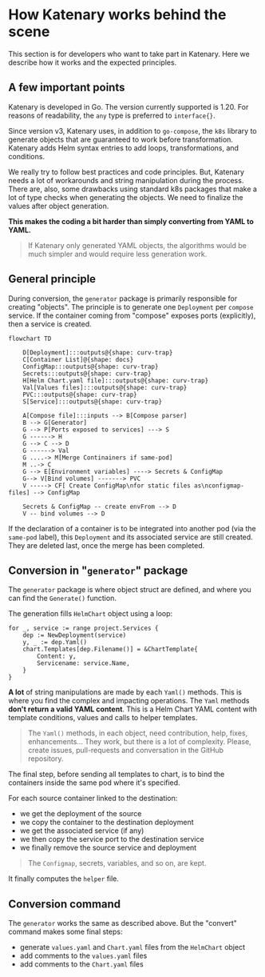 # How Katenary works behind the scene

This section is for developers who want to take part in Katenary. Here we describe how it works and the expected
principles.

## A few important points

Katenary is developed in Go. The version currently supported is 1.20. For reasons of readability, the `any` type is
preferred to `interface{}`.

Since version v3, Katenary uses, in addition to `go-compose`, the `k8s` library to generate objects that are guaranteed
to work before transformation. Katenary adds Helm syntax entries to add loops, transformations, and conditions.

We really try to follow best practices and code principles. But, Katenary needs a lot of workarounds and string
manipulation during the process. There are, also, some drawbacks using standard k8s packages that make a lot of type
checks when generating the objects. We need to finalize the values after object generation.

**This makes the coding a bit harder than simply converting from YAML to YAML.**

> If Katenary only generated YAML objects, the algorithms would be much simpler and would require less generation work.

## General principle

During conversion, the `generator` package is primarily responsible for creating "objects". The principle is to generate
one `Deployment` per `compose` service. If the container coming from "compose" exposes ports (explicitly), then a
service is created.

```mermaid
flowchart TD

    D[Deployment]:::outputs@{shape: curv-trap}
    C[Container List]@{shape: docs}
    ConfigMap:::outputs@{shape: curv-trap}
    Secrets:::outputs@{shape: curv-trap}
    H[Helm Chart.yaml file]:::outputs@{shape: curv-trap}
    Val[Values files]:::outputs@{shape: curv-trap}
    PVC:::outputs@{shape: curv-trap}
    S[Service]:::outputs@{shape: curv-trap}

    A[Compose file]:::inputs --> B[Compose parser]
    B --> G[Generator]
    G --> P[Ports exposed to services] ---> S
    G ------> H
    G --> C --> D
    G ------> Val
    G ....-> M[Merge Continainers if same-pod]
    M ..-> C
    G --> E[Environment variables] ----> Secrets & ConfigMap
    G--> V[Bind volumes] -------> PVC
    V -----> CF[ Create ConfigMap\nfor static files as\nconfigmap-files] --> ConfigMap

    Secrets & ConfigMap -- create envFrom --> D
    V -- bind volumes --> D

```

If the declaration of a container is to be integrated into another pod (via the `same-pod` label), this `Deployment` and
its associated service are still created. They are deleted last, once the merge has been completed.

## Conversion in "`generator`" package

The `generator` package is where object struct are defined, and where you can find the `Generate()` function.

The generation fills `HelmChart` object using a loop:

```golang
for _, service := range project.Services {
    dep := NewDeployment(service)
    y, _ := dep.Yaml()
    chart.Templates[dep.Filename()] = &ChartTemplate{
        Content: y,
        Servicename: service.Name,
    }
}
```

**A lot** of string manipulations are made by each `Yaml()` methods. This is where you find the complex and impacting
operations. The `Yaml` methods **don't return a valid YAML content**. This is a Helm Chart YAML content with template
conditions, values and calls to helper templates.

> The `Yaml()` methods, in each object, need contribution, help, fixes, enhancements... They work, but there is a lot of
> complexity. Please, create issues, pull-requests and conversation in the GitHub repository.

The final step, before sending all templates to chart, is to bind the containers inside the same pod where it's
specified.

For each source container linked to the destination:

- we get the deployment of the source
- we copy the container to the destination deployment
- we get the associated service (if any)
- we then copy the service port to the destination service
- we finally remove the source service and deployment

> The `Configmap`, secrets, variables, and so on, are kept.

It finally computes the `helper` file.

## Conversion command

The `generator` works the same as described above. But the "convert" command makes some final steps:

- generate `values.yaml` and `Chart.yaml` files from the `HelmChart` object
- add comments to the `values.yaml` files
- add comments to the `Chart.yaml` files

